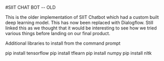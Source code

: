 #SIIT CHAT BOT -- OLD

This is the older implementation of SIIT Chatbot which had a custom built deep learning model. This has now been replaced with Dialogflow. Still linked this as we thought that it would be interesting to see how we tried various things before landing on our final product.

Additional libraries to install from the command prompt

pip install tensorflow
pip install tflearn
pip install numpy
pip install nltk
